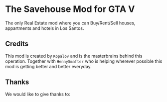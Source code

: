 # The Savehouse Mod for GTA V
The only Real Estate mod where you can Buy/Rent/Sell houses, appartments and hotels in Los Santos.


## Credits
This mod is created by `Kopalov` and is the masterbrains behind this operation. Together with `HennySmafter` who is helping wherever possible this mod is getting better and better everyday.

## Thanks
We would like to give thanks to:
